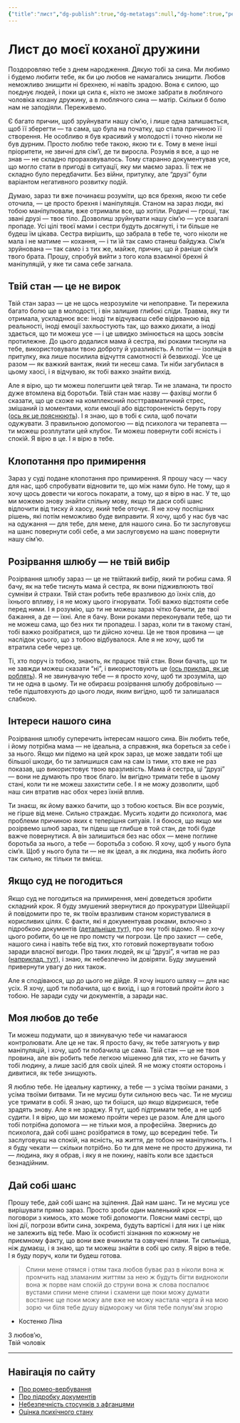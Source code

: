 ```yaml
---
{"title":"лист","dg-publish":true,"dg-metatags":null,"dg-home":true,"permalink":"/ukrayinskoyu/list/","tags":["gardenEntry"],"dgPassFrontmatter":true,"noteIcon":""}
---
```



# Лист до моєї коханої дружини

Поздоровляю тебе з днем народження. Дякую тобі за сина. Ми любимо і будемо любити тебе, як би цю любов не намагались знищити. Любов неможливо знищити ні брехнею, ні навіть зрадою. Вона є силою, що поєднує людей, і поки ця сила є, ніхто не зможе забрати в люблячого чоловіка кохану дружину, а в люблячого сина — матір. Скільки б болю нам не заподіяли. Переживемо.

Є багато причин, щоб зруйнувати нашу сім’ю, і лише одна залишається, щоб її зберегти — та сама, що була на початку, що стала причиною її створення. Не особливо я був красивий у молодості і точно ніколи не був дурним. Просто люблю тебе такою, якою ти є. Тому в мене інші пріоритети, не звичні для сім’ї, де ти виросла. Розумів я все, а що не знав — не складно прораховувалось. Тому старанно документував усе, що могло стати в пригоді в ситуації, яку ми маємо зараз. Її теж не складно було передбачити. Без війни, притулку, але “друзі” були варіантом негативного розвитку подій.

Думаю, зараз ти вже починаєш розуміти, що вся брехня, якою ти себе оточила, — це просто брехня і маніпуляція. Станом на зараз люди, які тобою маніпулювали, вже отримали все, що хотіли. Родичі — гроші, так звані друзі — твоє тіло. Дозволиш зруйнувати нашу сім’ю — усе взагалі пропаде. Усі цілі твоєї мами і сестри будуть досягнуті, і ти більше не будеш їм цікава. Сестра вирішить, що забрала в тебе те, чого ніколи не мала і не матиме — кохання, — і ти їй так само станеш байдужа. Сім’я зруйнована — так само і з тих же, майже, причин, що й раніше сім’я твого брата. Прошу, спробуй вийти з того кола взаємної брехні й маніпуляцій, у яке ти сама себе загнала.

## Твій стан — це не вирок

Твій стан зараз — це не щось незрозуміле чи непоправне. Ти пережила багато болю ще в молодості, і він залишив глибокі сліди. Травма, яку ти отримала, ускладнює все: іноді ти відчуваєш себе відірваною від реальності, іноді емоції захльостують так, що важко дихати, а іноді здається, що ти можеш усе — і це швидко змінюється на щось зовсім протилежне. До цього додалися мама й сестра, які роками тиснули на тебе, використовували твою доброту й уразливість. А потім — ізоляція в притулку, яка лише посилила відчуття самотності й безвиході. Усе це разом — як важкий вантаж, який ти несеш сама. Ти ніби загубилася в цьому хаосі, і я відчуваю, як тобі важко знайти вихід.

Але я вірю, що ти можеш полегшити цей тягар. Ти не зламана, ти просто дуже втомлена від боротьби. Твій стан має назву — фахівці могли б сказати, що це схоже на комплексний посттравматичний стрес, змішаний із моментами, коли емоції або відстороненість беруть гору ([ось як це пояснюють](https://exodus.pp.ua/ukrayinskoyu/poperednya-psihiatrichna-oczinka-pacziyentki-z-pidozroyu-na-ptsr-prl-ta-disocziacziyu/)). І я знаю, що в тобі є сила, щоб почати одужувати. З правильною допомогою — від психолога чи терапевта — ти можеш розплутати цей клубок. Ти можеш повернути собі ясність і спокій. Я вірю в це. І я вірю в тебе.

## Клопотання про примирення

Зараз у суді подане клопотання про примирення. Я прошу часу — часу для нас, щоб спробувати відновити те, що між нами було. Не тому, що я хочу щось довести чи когось покарати, а тому, що я вірю в нас. У те, що ми можемо знову знайти спільну мову, якщо ти даси собі шанс відпочити від тиску й хаосу, який тебе оточує. Я не хочу поспішних рішень, які потім неможливо буде виправити. Я хочу, щоб у нас був час на одужання — для тебе, для мене, для нашого сина. Бо ти заслуговуєш на шанс повернути собі себе, а ми заслуговуємо на шанс повернути нашу сім’ю.

## Розірвання шлюбу — не твій вибір

Розірвання шлюбу зараз — це не твійтакий вибір, який ти робиш сама. Я бачу, як на тебе тиснуть мама й сестра, як вони підживлюють твої сумніви й страхи. Твій стан робить тебе вразливою до їхніх слів, до їхнього впливу, і я не можу цього ігнорувати. Тобі важко  відстояти себе перед ними. І я розумію, що ти не можеш зараз чітко бачити, де твої бажання, а де — їхні. Але я бачу. Вони роками переконували тебе, що ти не можеш сама, що без них ти пропадеш. І зараз, коли ти в такому стані, тобі важко розібратися, що ти дійсно хочеш. Це не твоя провина — це наслідок усього, що з тобою відбувалося. Але я не хочу, щоб ти втратила себе через це.

Ті, хто поруч із тобою, знають, як працює твій стан. Вони бачать, що ти не завжди можеш сказати “ні”, і використовують це ([ось приклад, як це роблять](https://exodus.pp.ua/ukrayinskoyu/romeo-verbuvannya/)). Я не звинувачую тебе — я просто хочу, щоб ти зрозуміла, що ти не одна в цьому. Ти не обираєш розірвання шлюбу добровільно — тебе підштовхують до цього люди, яким вигідно, щоб ти залишалася слабкою.

## Інтереси нашого сина

Розірвання шлюбу суперечить інтересам нашого сина. Він любить тебе, і йому потрібна мама — не ідеальна, а справжня, яка бореться за себе і за нього. Якщо ми підемо на цей крок зараз, це може завдати тобі ще більшої шкоди, бо ти залишишся сам на сам із тими, хто вже не раз показав, що використовує твою вразливість. Мама й сестра, ці “друзі” — вони не думають про твоє благо. Їм вигідно тримати тебе в цьому стані, коли ти не можеш захистити себе. І я не можу дозволити, щоб наш син втратив нас обох через їхній вплив.

Ти знаєш, як йому важко бачити, що з тобою коється. Він все розуміє, не гірше від мене. Сильно страждає. Мусить ходити до психолога, має проблеми причиною яких є теперішня ситуаія. І я боюся, що якщо ми розірвемо шлюб зараз, ти підеш ще глибше в той стан, де тобі буде важче повернутися. А він залишиться без нас обох — мене поглине боротьба за нього, а тебе — боротьба з собою. Я хочу, щоб у нього була сім’я. Щоб у нього була ти — не як ідеал, а як людина, яка любить його так сильно, як тільки ти вмієш.

## Якщо суд не погодиться

Якщо суд не погодиться на примирення, мені доведеться зробити складний крок. Я буду змушений звернутися до прокуратури Швейцарії й повідомити про те, як твоїм вразливим станом користувалися в корисливих цілях. Є факти, які я документував роками, включно з підробкою документів ([детальніше тут](https://exodus.pp.ua/ukrayinskoyu/pidrobku-dokumentiv/)), про яку тобі відомо. Я не хочу цього робити, бо це не про помсту чи погрози. Це про захист — себе, нашого сина і навіть тебе від тих, хто готовий пожертвувати тобою заради власної вигоди. Про таких людей, як ці “друзі”, я читав не раз ([наприклад, тут](https://exodus.pp.ua/ukrayinskoyu/napad-afganczya/)), і знаю, як небезпечно їм довіряти. Буду змушений привернути увагу  до них також.

Але я сподіваюся, що до цього не дійде. Я хочу іншого шляху — для нас усіх. Я хочу, щоб ти побачила, що є вихід, і що я готовий пройти його з тобою. Не заради суду чи документів, а заради нас.

## Моя любов до тебе

Ти можеш подумати, що я звинувачую тебе чи намагаюся контролювати. Але це не так. Я просто бачу, як тебе затягують у вир маніпуляцій, і хочу, щоб ти побачила це сама. Твій стан — це не твоя провина, але він робить тебе легкою мішенню для тих, хто не бачить у тобі людину, а лише засіб для своїх цілей. Я не можу стояти осторонь і дивитися, як тебе знищують.

Я люблю тебе. Не ідеальну картинку, а тебе — з усіма твоїми ранами, з усіма твоїми битвами. Ти не мусиш бути сильною весь час. Ти не мусиш усе тримати в собі. Я знаю, що ти боїшся, що якщо відкриєшся, тебе зрадять знову. Але я не зраджу. Я тут, щоб підтримати тебе, а не щоб судити. І я вірю, що ми можемо пройти через це разом. Але для цього тобі потрібна допомога — не тільки моя, а професійна. Звернись до психолога, дай собі шанс розібратися в тому, що всередині тебе. Ти заслуговуєш на спокій, на ясність, на життя, де тобою не маніпулюють. І я буду чекати — скільки потрібно. Бо ти для мене не просто дружина, ти — людина, яку я обрав, і яку я не покину, навіть коли все здається безнадійним.

## Дай собі шанс

Прошу тебе, дай собі шанс на зцілення. Дай нам шанс. Ти не мусиш усе вирішувати прямо зараз. Просто зроби один маленький крок — поговори з кимось, хто може тобі допомогти. Поясни мамі сестрі, що їхні дії, погрози вбити сина, зокрема, будуть вартісні і для них і це ніяк не залежить від тебе. Маю їх особисті зізнання по кожному не приємному факту, що вони вже вчинили та озвучені плани. Ти сильніша, ніж думаєш, і я знаю, що ти можеш знайти в собі цю силу. Я вірю в тебе. І я буду поруч, коли ти будеш готова.

> Спини мене отямся і отям
така любов буває раз в ніколи
вона ж промчить над зламаним життям
за нею ж будуть бігти видноколи
вона ж порве нам спокій до струни
вона ж слова поспалює вустами
спини мене спини і схамени
ще поки можу думати востаннє
ще поки можу але вже не можу
настала черга й на мою зорю
чи біля тебе душу відморожу
чи біля тебе полум'ям згорю

- Костенко Ліна

З любов’ю,  
Твій чоловік

---

## Навігація по сайту

- [Про ромео-вербування](https://exodus.pp.ua/ukrayinskoyu/romeo-verbuvannya/)  
- [Про підробку документів](https://exodus.pp.ua/ukrayinskoyu/pidrobku-dokumentiv/)  
- [Небезпечність стосунків з афганцями](https://exodus.pp.ua/ukrayinskoyu/napad-afganczya/) 
- [Оцінка психічного стану](https://exodus.pp.ua/ukrayinskoyu/poperednya-psihiatrichna-oczinka-pacziyentki-z-pidozroyu-na-ptsr-prl-ta-disocziacziyu/)  
